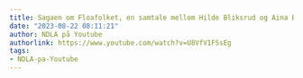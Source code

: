 ```yaml
---
title: Sagaen om Floafolket, en samtale mellom Hilde Bliksrud og Aina Basso
date: "2023-08-22 08:11:21"
author: NDLA på Youtube
authorlink: https://www.youtube.com/watch?v=U8VfV1FSsEg
tags:
- NDLA-pa-Youtube
---
```

